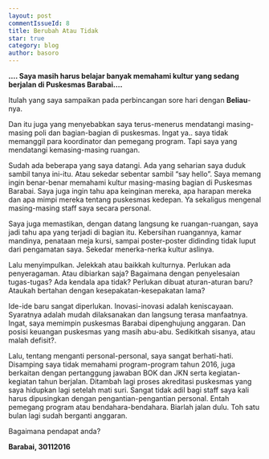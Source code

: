 ```yaml
---
layout: post
commentIssueId: 8 
title: Berubah Atau Tidak
star: true
category: blog
author: basoro
---
```


**…. Saya masih harus belajar banyak memahami kultur yang sedang berjalan di Puskesmas Barabai….**

Itulah yang saya sampaikan pada perbincangan sore hari dengan **Beliau**-nya.

Dan itu juga yang menyebabkan saya terus-menerus mendatangi masing-masing poli dan bagian-bagian di puskesmas. Ingat ya.. saya tidak memanggil para koordinator dan pemegang program. Tapi saya yang mendatangi kemasing-masing ruangan.

Sudah ada beberapa yang saya datangi. Ada yang seharian saya duduk sambil tanya ini-itu. Atau sekedar sebentar sambil “say hello”. Saya memang ingin benar-benar memahami kultur masing-masing bagian di Puskesmas Barabai. Saya juga ingin tahu apa keinginan mereka, apa harapan mereka dan apa mimpi mereka tentang puskesmas kedepan. Ya sekaligus mengenal masing-masing staff saya secara personal.

Saya juga memastikan, dengan datang langsung ke ruangan-ruangan, saya jadi tahu apa yang terjadi di bagian itu. Kebersihan ruangannya, kamar mandinya, penataan meja kursi, sampai poster-poster didinding tidak luput dari pengamatan saya. Sekedar menerka-nerka kultur aslinya.

Lalu menyimpulkan. Jelekkah atau baikkah kulturnya. Perlukan ada penyeragaman. Atau dibiarkan saja? Bagaimana dengan penyelesaian tugas-tugas? Ada kendala apa tidak? Perlukan dibuat aturan-aturan baru? Ataukah bertahan dengan kesepakatan-kesepakatan lama?

Ide-ide baru sangat diperlukan. Inovasi-inovasi adalah keniscayaan. Syaratnya adalah mudah dilaksanakan dan langsung terasa manfaatnya. Ingat, saya memimpin puskesmas Barabai dipenghujung anggaran. Dan posisi keuangan puskesmas yang masih abu-abu. Sedikitkah sisanya, atau malah defisit?.

Lalu, tentang menganti personal-personal, saya sangat berhati-hati. Disamping saya tidak memahami program-program tahun 2016, juga berkaitan dengan pertanggung jawaban BOK dan JKN serta kegiatan-kegiatan tahun berjalan. Ditambah lagi proses akreditasi puskesmas yang saya hidupkan lagi setelah mati suri. Sangat tidak adil bagi staff saya kali harus dipusingkan dengan pengantian-pengantian personal. Entah pemegang program atau bendahara-bendahara. Biarlah jalan dulu. Toh satu bulan lagi sudah berganti anggaran.

Bagaimana pendapat anda?

**Barabai, 30112016**
